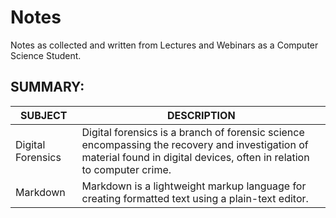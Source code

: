 # Notes
Notes as collected and written from Lectures and Webinars as a Computer Science Student.

## SUMMARY:

| SUBJECT           | DESCRIPTION                                                  |
| ----------------- | ------------------------------------------------------------ |
| Digital Forensics | Digital forensics is a branch of forensic science encompassing the recovery and investigation of material found in digital devices, often in relation to computer crime. |
| Markdown          | Markdown is a lightweight markup language for creating formatted text using a plain-text editor. |

